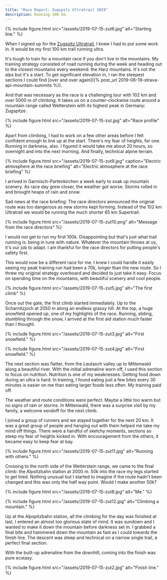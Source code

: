 ```yaml
---
title: "Race Report: Zugspitz Ultratrail 2019"
description: Running 100 km.
---
```


{% include figure.html src="/assets/2019-07-15-zut6.jpg" alt="Starting line." %}

When I signed up for the [Zugspitz Ultratrail](https://zugspitz-ultratrail.com/), I knew I had to put some work in. It would be my first 100 km trail running ultra.

It's tough to train for a mountain race if you don't live in the mountains. My training strategy consisted of road running during the week and heading out to the closest mountains every weekend: the Harz mountains. It's not the alps but it's a start. To get significant elevation in, I ran the steepest sections I could find [over and over again]({% post_url 2019-06-19-strava-api-mountain-summits %}).

And that was necessary as the race is a challenging tour with 102 km and over 5000 m of climbing. It takes us on a counter-clockwise route around a mountain range called Wetterstein with its highest peak in Germany: Zugspitze.

{% include figure.html src="/assets/2019-07-15-zut.jpg" alt="Race profile" %}

Apart from climbing, I had to work on a few other areas before I felt confident enough to line up at the start. There's my fear of heights, for one. Running in darkness, also. I figured it would take me about 20 hours, so overnight and into the next morning. And finally, technical alpine terrain.


<!-- ## Race Day -->

<!-- {% include figure.html src="/assets/2019-07-15-zut5.jpg" alt="Grainau." %} -->

{% include figure.html src="/assets/2019-07-15-zut9.jpg" caption="Electric atmosphere at the race briefing" alt="Electric atmosphere at the race briefing" %}

I arrived in Garmisch-Partenkirchen a week early to soak up mountain scenery. As race day grew closer, the weather got worse. Storms rolled in and brought heaps of rain and snow. 

Sad news at the race briefing: The race directors announced the original route was too dangerous as new storms kept forming. Instead of the 102 km Ultratrail we would be running the much shorter 65 km Supertrail.

{% include figure.html src="/assets/2019-07-15-zut10.png" alt="Message from the race directors" %}

I would not get to run my first 100k. Disappointing but that's just what trail running is: being in tune with nature. Whatever the mountain throws at us, it's our job to adapt. I am thankful for the race directors for putting people's safety first.

This would now be a different race for me. I knew I could handle it easily seeing my peak training run had been a 70k, longer than the new route. So I threw my original strategy overboard and decided to just take it easy. Focus on spending time on the mountains, with beautiful scenery and cool people.

{% include figure.html src="/assets/2019-07-15-zut5.jpg"  alt="The first climb" %}

Once out the gate, the first climb started immediately. Up to the Scharnitzjoch at 2050 m along an endless grassy hill. At the top, a huge snowfield opened up, one of my highlights of the race. Running, sliding, stumbling through the snow, I arrived at the first aid station much faster than I thought.

{% include figure.html src="/assets/2019-07-15-zut3.jpg" alt="First snowfield." %}

{% include figure.html src="/assets/2019-07-15-zut4.jpg" alt="First snowfield." %}

The next section was flatter, from the Leutasch valley up to Mittenwald along a beautiful river. With the initial adrenaline worn off, I used this section to focus on nutrition. Nutrition is one of my weaknesses. Getting food down during an ultra is hard. In training, I found eating just a few bites every 30 minutes is easier on me than eating larger foods less often. My training paid off.

The weather and route conditions were perfect. Maybe a little too warm but no signs of rain or storms. In Mittenwald, there was a surprise visit by my family, a welcome sendoff for the next climb. 

I joined a group of runners and we stayed together for the next 20 km. It was a great group of people and hanging out with them helped me take my mind off things. There were a handful of sketchy moments, sections so steep my fear of heights kicked in. With encouragement from the others, it became easy to keep fear at bay.

{% include figure.html src="/assets/2019-07-15-zut11.jpg" alt="Running with others." %}

Crossing to the north side of the Wetterstein range, we came to the final climb: the Alpsitzbahn station at 2000 m. 50k into the race my legs started to get tired. Nothing unusual but I started to imagine if the route hadn't been changed and this was only the half way point. Would I make another 50k?

{% include figure.html src="/assets/2019-07-15-zut8.jpg" alt="Me." %}

{% include figure.html src="/assets/2019-07-15-zut12.jpg" alt="Climbing a mountain." %}


Up at the Alpspitzbahn station, all the climbing for the day was finished at last. I entered an almost too glorious state of mind. It was sundown and I wanted to make it down the mountain before darkness set in. I grabbed a final bite and hammered down the mountain as fast as I could towards the finish line. The descent was steep and technical on a narrow single trail, a perfect final section.

With the built-up adrenaline from the downhill, coming into the finish was pure ecstasy. 

{% include figure.html src="/assets/2019-07-15-zut2.jpg" alt="Finish line." %}
